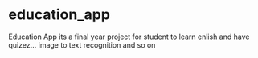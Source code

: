 # education_app
Education App 
its a final year project for student to learn enlish and have quizez... image to text recognition and so on
